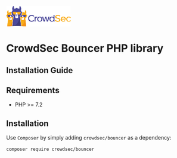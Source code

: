 ![CrowdSec Logo](images/logo_crowdsec.png)

# CrowdSec Bouncer PHP library

## Installation Guide


<!-- START doctoc generated TOC please keep comment here to allow auto update -->
<!-- DON'T EDIT THIS SECTION, INSTEAD RE-RUN doctoc TO UPDATE -->

<!-- END doctoc generated TOC please keep comment here to allow auto update -->


## Requirements

- PHP >= 7.2

## Installation

Use `Composer` by simply adding `crowdsec/bouncer` as a dependency:

    composer require crowdsec/bouncer

